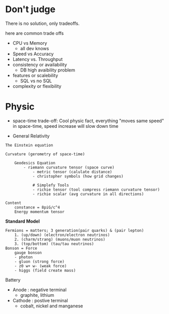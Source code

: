 # Don't judge

There is no solution, only tradeoffs.

here are common trade offs
- CPU vs Memory
  - all dev knows
- Speed vs Accuracy
- Latency vs. Throughput
- consistency or availability
  - DB high avaibility problem
- features or scalebility
  - SQL vs no SQL
- complexity or flexibility
  
# Physic
- space-time trade-off: Cool physic fact, everything "moves same speed" in space-time, speed increase will slow down time

- General Relativity
```
The Einstein equation

Curvature (gerometry of space-time)

    Geodesics Equation
        - riemann curvature tensor (space curve)
            - metric tensor (calulate distance)
            - christopher symbols (how grid changes)

            # Simplefy Tools
            - richie tensor (tool compress riemann curvature tensor)
            - richie scalar (avg curvature in all directions)

Content
    constance = 8piG/c^4
    Energy momentum tensor
```

**Standard Model**

```
Fermions = matters; 3 generation(pair quarks) & (pair lepton)
    1. (up/down) (electron/electron neutrinos)
    2. (charm/strang) (muons/muon neutrinos)
    3. (top/bottom) (tau/tau neutrinos)
Bonson = Force
    gauge bonson
    - photon
    - gluon (strong force)
    - z0 w+ w- (weak force)
    - higgs (field create mass)
```

Battery
- Anode : negative terminal
  - graphite, lithium
- Cathode : postive terminal
  - cobalt, nickel and manganese